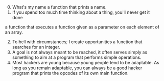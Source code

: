  0. What's my name
a function that prints a name.
1. If you spend too much time thinking about a thing, you'll never get it done

a function that executes a function given as a parameter on each element of an array.

2. To hell with circumstances; I create opportunities
a function that searches for an integer.
3. A goal is not always meant to be reached, it often serves simply as something to aim at
a program that performs simple operations.
4. Most hackers are young because young people tend to be adaptable. As long as you remain adaptable, you can always be a good hacker
program that prints the opcodes of its own main function.
